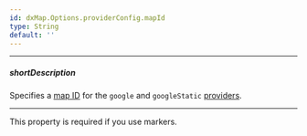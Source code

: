 ```yaml
---
id: dxMap.Options.providerConfig.mapId
type: String
default: ''
---
```

---
##### shortDescription
Specifies a [map ID](https://developers.google.com/maps/documentation/get-map-id) for the `google` and `googleStatic` [providers](/api-reference/10%20UI%20Components/dxMap/1%20Configuration/provider.md '/Documentation/ApiReference/UI_Components/dxMap/Configuration/#provider').

---
This property is required if you use markers.